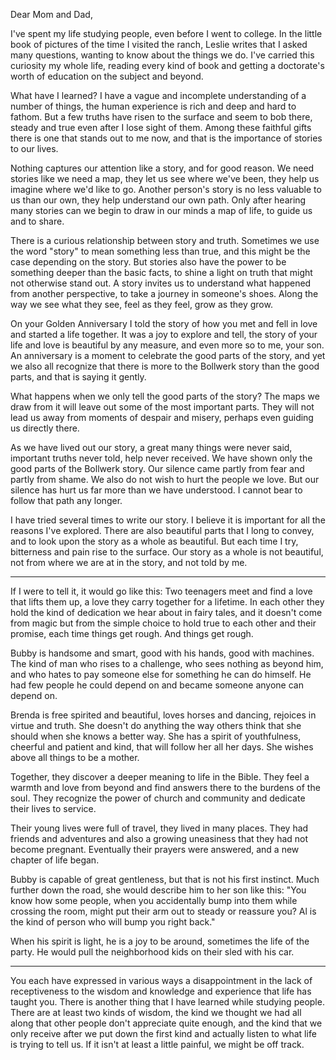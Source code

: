 Dear Mom and Dad,

I've spent my life studying people, even before I went to college. In the little book of pictures of the time I visited the ranch, Leslie writes that I asked many questions, wanting to know about the things we do. I've carried this curiosity my whole life, reading every kind of book and getting a doctorate's worth of education on the subject and beyond.

What have I learned? I have a vague and incomplete understanding of a number of things, the human experience is rich and deep and hard to fathom. But a few truths have risen to the surface and seem to bob there, steady and true even after I lose sight of them. Among these faithful gifts there is one that stands out to me now, and that is the importance of stories to our lives.

Nothing captures our attention like a story, and for good reason. We need stories like we need a map, they let us see where we've been, they help us imagine where we'd like to go. Another person's story is no less valuable to us than our own, they help understand our own path. Only after hearing many stories can we begin to draw in our minds a map of life, to guide us and to share.

There is a curious relationship between story and truth. Sometimes we use the word "story" to mean something less than true, and this might be the case depending on the story. But stories also have the power to be something deeper than the basic facts, to shine a light on truth that might not otherwise stand out. A story invites us to understand what happened from another perspective, to take a journey in someone's shoes. Along the way we see what they see, feel as they feel, grow as they grow.

On your Golden Anniversary I told the story of how you met and fell in love and started a life together. It was a joy to explore and tell, the story of your life and love is beautiful by any measure, and even more so to me, your son. An anniversary is a moment to celebrate the good parts of the story, and yet we also all recognize that there is more to the Bollwerk story than the good parts, and that is saying it gently. 

What happens when we only tell the good parts of the story? The maps we draw from it will leave out some of the most important parts. They will not lead us away from moments of despair and misery, perhaps even guiding us directly there.

As we have lived out our story, a great many things were never said, important truths never told, help never received. We have shown only the good parts of the Bollwerk story. Our silence came partly from fear and partly from shame. We also do not wish to hurt the people we love. But our silence has hurt us far more than we have understood. I cannot bear to follow that path any longer.

I have tried several times to write our story. I believe it is important for all the reasons I've explored. There are also beautiful parts that I long to convey, and to look upon the story as a whole as beautiful. But each time I try, bitterness and pain rise to the surface. Our story as a whole is not beautiful, not from where we are at in the story, and not told by me.

-----

If I were to tell it, it would go like this: Two teenagers meet and find a love that lifts them up, a love they carry together for a lifetime. In each other they hold the kind of dedication we hear about in fairy tales, and it doesn't come from magic but from the simple choice to hold true to each other and their promise, each time things get rough. And things get rough.

Bubby is handsome and smart, good with his hands, good with machines. The kind of man who rises to a challenge, who sees nothing as beyond him, and who hates to pay someone else for something he can do himself. He had few people he could depend on and became someone anyone can depend on.

Brenda is free spirited and beautiful, loves horses and dancing, rejoices in virtue and truth. She doesn't do anything the way others think that she should when she knows a better way. She has a spirit of youthfulness, cheerful and patient and kind, that will follow her all her days. She wishes above all things to be a mother.

Together, they discover a deeper meaning to life in the Bible. They feel a warmth and love from beyond and find answers there to the burdens of the soul. They recognize the power of church and community and dedicate their lives to service.

Their young lives were full of travel, they lived in many places. They had friends and adventures and also a growing uneasiness that they had not become pregnant. Eventually their prayers were answered, and a new chapter of life began. 

Bubby is capable of great gentleness, but that is not his first instinct. Much further down the road, she would describe him to her son like this: "You know how some people, when you accidentally bump into them while crossing the room, might put their arm out to steady or reassure you? Al is the kind of person who will bump you right back." 

When his spirit is light, he is a joy to be around, sometimes the life of the party. He would pull the neighborhood kids on their sled with his car. 

-----

You each have expressed in various ways a disappointment in the lack of receptiveness to the wisdom and knowledge and experience that life has taught you. There is another thing that I have learned while studying people. There are at least two kinds of wisdom, the kind we thought we had all along that other people don't appreciate quite enough, and the kind that we only receive after we put down the first kind and actually listen to what life is trying to tell us. If it isn't at least a little painful, we might be off track.